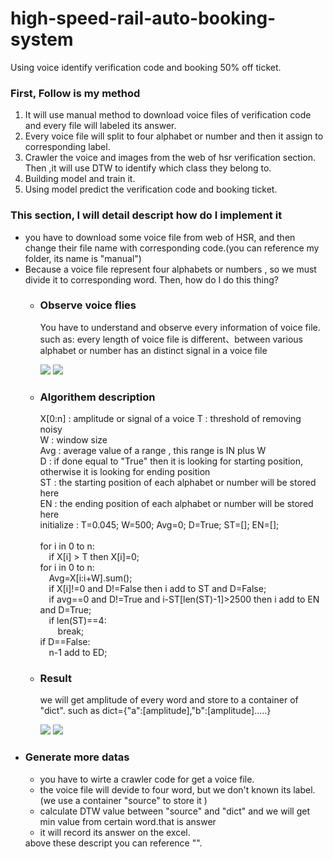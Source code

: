 # high-speed-rail-auto-booking-system
Using voice identify verification code and booking 50% off ticket.
<h3>First, Follow is my method</h3>
<ol>
  <li> It will use manual method to download voice files of verification code and every file will labeled its answer.<br/>
  <li> Every voice file will split to four alphabet or number and then it assign to corresponding label.</li>
  <li> Crawler the voice and images from the web of hsr verification section. Then ,it will use DTW to identify which class they belong to.</li>
  <li> Building model and train it.</li>
  <li> Using model predict the verification code and booking ticket.</li>
</ol>


<h3>This section, I will detail descript how do I implement it</h3>
<ul>
  <li>you have to download some voice file from web of HSR, and then change their file name with corresponding code.(you can reference my folder, its name is "manual")</li>
  <li>
    Because a voice file represent four alphabets or numbers , so we must divide it to corresponding word. Then, how do I do this thing?
    <ul>
      <li>
        <h3>Observe voice flies</h3>
        <p>
        You have to understand and observe every information of voice file. such as: every length of voice file is different、between various alphabet or number has an distinct signal in a voice file</p>
      <img src="https://user-images.githubusercontent.com/103729404/163662997-bc1701a7-7638-4bfb-b0d8-ce43cc48d5f4.png"/>
      <img src="https://user-images.githubusercontent.com/103729404/163663013-6e14c9a0-fb7c-4c93-a524-b26f147b1b44.png"/>
      </li>
      <li>
        <h3>Algorithem description</h3>
          <p>
          X[0:n] : amplitude or signal of a voice
          T : threshold of removing noisy <br/>
          W : window size <br/>
          Avg : average value of a range , this range is IN plus W <br/>
          D : if done equal to "True" then it is looking for starting position, otherwise it is looking for ending position<br/>
          ST : the starting position of each alphabet or number will be stored here<br/>
          EN : the ending position of each alphabet or number will be stored here<br/> 
          initialize : T=0.045; W=500; Avg=0; D=True; ST=[]; EN=[]; <br/> <br/>
          for i in 0 to n: <br/>
              &emsp;if X[i] > T then X[i]=0;<br/>
          for i in 0 to n: <br/>
              &emsp;Avg=X[i:i+W].sum(); <br/>
              &emsp;if X[i]!=0 and D!=False then i add to ST and D=False; <br/>
              &emsp;if avg==0 and D!=True and i-ST[len(ST)-1]>2500 then i add to EN and D=True; <br/>
              &emsp;if len(ST)==4: <br/>
                  &emsp;&emsp;break; <br/>
          if D==False: <br/>
             &emsp;n-1 add to ED; <br/>
           </p>
      </li>
      <li>
        <h3>Result</h3>
        <p>we will get amplitude of every word and store to a container of "dict". such as dict={"a":[amplitude],"b":[amplitude].....}</p>
        <img src="https://user-images.githubusercontent.com/103729404/163675589-eedea64e-77f5-49f6-be02-d1b458532b21.png"/>
        <img src="https://user-images.githubusercontent.com/103729404/163675596-5790b60c-0c2e-4ff4-98c1-52e33e948cf2.png"/>
      </li>
    </ul>
  </li>
  <li>
    <h3>Generate more datas</h3>
    <ul>
      <li>you have to wirte a crawler code for get a voice file.</li>
      <li>the voice file will devide to four word, but we don't known its label.(we use a container "source" to store it )</li>
      <li>calculate DTW value between "source" and "dict" and  we will get min value from certain word.that is answer</li>
      <li>it will record its answer on the excel.</li>
    </ul>
    above these descript you can reference "".
  </li>
</ul>
